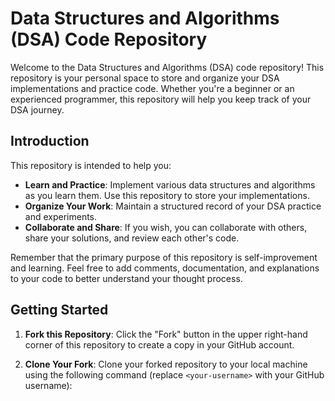# Data Structures and Algorithms (DSA) Code Repository

Welcome to the Data Structures and Algorithms (DSA) code repository! This repository is your personal space to store and organize your DSA implementations and practice code. Whether you're a beginner or an experienced programmer, this repository will help you keep track of your DSA journey.




## Introduction

This repository is intended to help you:
- **Learn and Practice**: Implement various data structures and algorithms as you learn them. Use this repository to store your implementations.
- **Organize Your Work**: Maintain a structured record of your DSA practice and experiments.
- **Collaborate and Share**: If you wish, you can collaborate with others, share your solutions, and review each other's code.

Remember that the primary purpose of this repository is self-improvement and learning. Feel free to add comments, documentation, and explanations to your code to better understand your thought process.

## Getting Started

1. **Fork this Repository**: Click the "Fork" button in the upper right-hand corner of this repository to create a copy in your GitHub account.

2. **Clone Your Fork**: Clone your forked repository to your local machine using the following command (replace `<your-username>` with your GitHub username):

